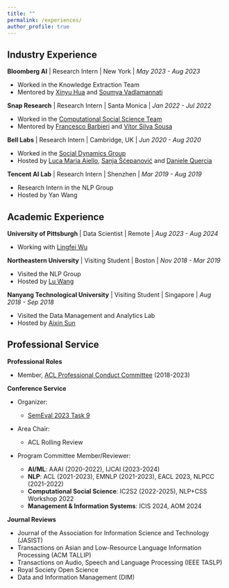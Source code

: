 ```yaml
---
title: ""
permalink: /experiences/
author_profile: true
---
```

## Industry Experience

**Bloomberg AI** | Research Intern | New York | *May 2023 - Aug 2023*
- Worked in the Knowledge Extraction Team
- Mentored by [Xinyu Hua](https://xinyuhua.github.io) and [Soumya Vadlamannati](https://www.linkedin.com/in/soumya-vadlamannati/)

**Snap Research** | Research Intern | Santa Monica | *Jan 2022 - Jul 2022*
- Worked in the [Computational Social Science Team](https://research.snap.com/team/user-modeling-and-personalization.html)
- Mentored by [Francesco Barbieri](https://scholar.google.com/citations?user=B10uzI4AAAAJ&hl=en&authuser=2) and [Vítor Silva Sousa](https://www.linkedin.com/in/vitor-silva-sousa/)

**Bell Labs** | Research Intern | Cambridge, UK | *Jun 2020 - Aug 2020*
- Worked in the [Social Dynamics Group](https://social-dynamics.net/)
- Hosted by [Luca Maria Aiello](http://www.lajello.com/), [Sanja Šćepanović](http://sanja7s.space/) and [Daniele Quercia](http://researchswinger.org/)

**Tencent AI Lab** | Research Intern | Shenzhen | *Mar 2019 - Aug 2019*
- Research Intern in the NLP Group
- Hosted by Yan Wang

## Academic Experience

**University of Pittsburgh** | Data Scientist | Remote | *Aug 2023 - Aug 2024*
- Working with [Lingfei Wu](https://lingfeiwu.github.io)

**Northeastern University** | Visiting Student | Boston | *Nov 2018 - Mar 2019*
- Visited the NLP Group
- Hosted by [Lu Wang](http://www.ccs.neu.edu/home/luwang/index.html)

**Nanyang Technological University** | Visiting Student | Singapore | *Aug 2018 - Sep 2018*
- Visited the Data Management and Analytics Lab
- Hosted by [Aixin Sun](http://www.ntu.edu.sg/home/axsun/)

## Professional Service

**Professional Roles**
- Member, [ACL Professional Conduct Committee](https://www.aclweb.org/adminwiki/index.php?title=Professional_Conduct_Committee) (2018-2023)

**Conference Service**
- Organizer:
  - [SemEval 2023 Task 9](https://semeval2023.org/)

- Area Chair:
  - ACL Rolling Review

- Program Committee Member/Reviewer:
  - **AI/ML**: AAAI (2020-2022), IJCAI (2023-2024)
  - **NLP**: ACL (2021-2023), EMNLP (2021-2023), EACL 2023, NLPCC (2021-2022)
  - **Computational Social Science**: IC2S2 (2022-2025), NLP+CSS Workshop 2022
  - **Management & Information Systems**: ICIS 2024, AOM 2024


**Journal Reviews**
- Journal of the Association for Information Science and Technology (JASIST)
- Transactions on Asian and Low-Resource Language Information Processing (ACM TALLIP)
- Transactions on Audio, Speech and Language Processing (IEEE TASLP)
- Royal Society Open Science
- Data and Information Management (DIM)
